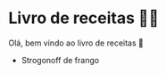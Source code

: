 # Livro de receitas :man_cook:

Olá, bem vindo ao livro de receitas :cookie:

* Strogonoff de frango